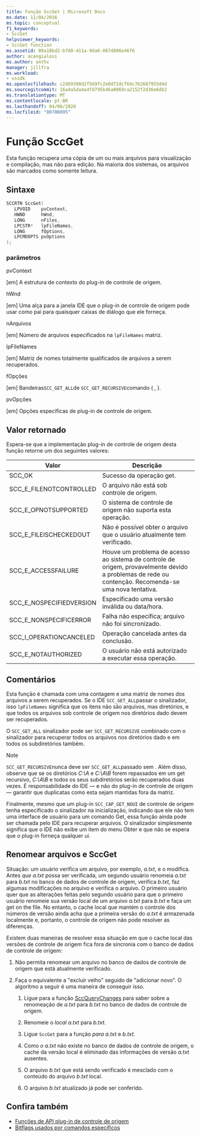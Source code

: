 ```yaml
---
title: Função SccGet | Microsoft Docs
ms.date: 11/04/2016
ms.topic: conceptual
f1_keywords:
- SccGet
helpviewer_keywords:
- SccGet function
ms.assetid: 09a18bd2-b788-411a-9da6-067d806e46f6
author: acangialosi
ms.author: anthc
manager: jillfra
ms.workload:
- vssdk
ms.openlocfilehash: c2d69308d2f569fc2e0d72dcf64c762687955d4d
ms.sourcegitcommit: 16a4a5da4a4fd795b46a0869ca2152f2d36e6db2
ms.translationtype: MT
ms.contentlocale: pt-BR
ms.lasthandoff: 04/06/2020
ms.locfileid: "80700895"
---
```

# <a name="sccget-function"></a>Função SccGet
Esta função recupera uma cópia de um ou mais arquivos para visualização e compilação, mas não para edição. Na maioria dos sistemas, os arquivos são marcados como somente leitura.

## <a name="syntax"></a>Sintaxe

```cpp
SCCRTN SccGet(
   LPVOID    pvContext,
   HWND      hWnd,
   LONG      nFiles,
   LPCSTR*   lpFileNames,
   LONG      fOptions,
   LPCMDOPTS pvOptions
);
```

### <a name="parameters"></a>parâmetros
 pvContext

[em] A estrutura de contexto do plug-in de controle de origem.

 hWnd

[em] Uma alça para a janela IDE que o plug-in de controle de origem pode usar como pai para quaisquer caixas de diálogo que ele forneça.

 nArquivos

[em] Número de arquivos especificados na `lpFileNames` matriz.

 lpFileNames

[em] Matriz de nomes totalmente qualificados de arquivos a serem recuperados.

 fOpções

[em] Bandeiras`SCC_GET_ALL`de `SCC_GET_RECURSIVE`comando ( , ).

 pvOpções

[em] Opções específicas de plug-in de controle de origem.

## <a name="return-value"></a>Valor retornado
 Espera-se que a implementação plug-in de controle de origem desta função retorne um dos seguintes valores:

|Valor|Descrição|
|-----------|-----------------|
|SCC_OK|Sucesso da operação get.|
|SCC_E_FILENOTCONTROLLED|O arquivo não está sob controle de origem.|
|SCC_E_OPNOTSUPPORTED|O sistema de controle de origem não suporta esta operação.|
|SCC_E_FILEISCHECKEDOUT|Não é possível obter o arquivo que o usuário atualmente tem verificado.|
|SCC_E_ACCESSFAILURE|Houve um problema de acesso ao sistema de controle de origem, provavelmente devido a problemas de rede ou contenção. Recomenda-se uma nova tentativa.|
|SCC_E_NOSPECIFIEDVERSION|Especificado uma versão inválida ou data/hora.|
|SCC_E_NONSPECIFICERROR|Falha não específica; arquivo não foi sincronizado.|
|SCC_I_OPERATIONCANCELED|Operação cancelada antes da conclusão.|
|SCC_E_NOTAUTHORIZED|O usuário não está autorizado a executar essa operação.|

## <a name="remarks"></a>Comentários
 Esta função é chamada com uma contagem e uma matriz de nomes dos arquivos a serem recuperados. Se o IDE `SCC_GET_ALL`passar o sinalizador, isso `lpFileNames` significa que os itens não são arquivos, mas diretórios, e que todos os arquivos sob controle de origem nos diretórios dado devem ser recuperados.

 O `SCC_GET_ALL` sinalizador pode ser `SCC_GET_RECURSIVE` combinado com o sinalizador para recuperar todos os arquivos nos diretórios dado e em todos os subdiretórios também.

> [!NOTE]
> `SCC_GET_RECURSIVE`nunca deve ser `SCC_GET_ALL`passado sem . Além disso, observe que se os diretórios *C:\A* e *C:\A\B* forem repassados em um get recursivo, *C:\A\B* e todos os seus subdiretórios serão recuperados duas vezes. É responsabilidade do IDE — e não do plug-in de controle de origem — garantir que duplicatas como esta sejam mantidas fora da matriz.

 Finalmente, mesmo que um plug-in `SCC_CAP_GET_NOUI` de controle de origem tenha especificado o sinalizador na inicialização, indicando que ele não tem uma interface de usuário para um comando Get, essa função ainda pode ser chamada pelo IDE para recuperar arquivos. O sinalizador simplesmente significa que o IDE não exibe um item do menu Obter e que não se espera que o plug-in forneça qualquer ui.

## <a name="rename-files-and-sccget"></a>Renomear arquivos e SccGet
 Situação: um usuário verifica um arquivo, por exemplo, *a.txt*, e o modifica. Antes *que a.txt* possa ser verificada, um segundo usuário renomeia *a.txt* para *b.txt* no banco de dados de controle de origem, verifica *b.txt,* faz algumas modificações no arquivo e verifica o arquivo. O primeiro usuário quer que as alterações feitas pelo segundo usuário para que o primeiro usuário renomeie sua versão local de um arquivo *a.txt* para *b.txt* e faça um get on the file. No entanto, o cache local que mantém o controle dos números de versão ainda acha que a primeira versão do *a.txt* é armazenada localmente e, portanto, o controle de origem não pode resolver as diferenças.

 Existem duas maneiras de resolver essa situação em que o cache local das versões de controle de origem fica fora de sincronia com o banco de dados de controle de origem:

1. Não permita renomear um arquivo no banco de dados de controle de origem que está atualmente verificado.

2. Faça o equivalente a "excluir velho" seguido de "adicionar novo". O algoritmo a seguir é uma maneira de conseguir isso.

    1. Ligue para a função [SccQueryChanges](../extensibility/sccquerychanges-function.md) para saber sobre a renomeação de *a.txt* para *b.txt* no banco de dados de controle de origem.

    2. Renomeie o *local a.txt* para *b.txt*.

    3. Ligue `SccGet` para a função *para a.txt* e *b.txt*.

    4. Como *o a.txt* não existe no banco de dados de controle de origem, o cache da versão local é eliminado das informações de versão *a.txt* ausentes.

    5. O arquivo *b.txt* que está sendo verificado é mesclado com o conteúdo do arquivo *b.txt* local.

    6. O arquivo *b.txt* atualizado já pode ser conferido.

## <a name="see-also"></a>Confira também
- [Funções de API plug-in de controle de origem](../extensibility/source-control-plug-in-api-functions.md)
- [Bitflags usados por comandos específicos](../extensibility/bitflags-used-by-specific-commands.md)
